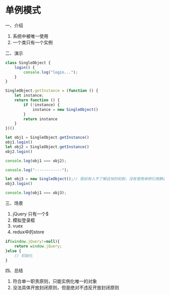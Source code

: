 # 单例模式

一、介绍

1. 系统中被唯一使用
2. 一个类只有一个实例

二、演示

```js
class SingleObject {
    login() {
        console.log("login...");
    }
}

SingleObject.getInstance = (function () {
    let instance;
    return function () {
        if (!instance) {
            instance = new SingleObject()
        }
        return instance
    }
})()

let obj1 = SingleObject.getInstance()
obj1.login()
let obj2 = SingleObject.getInstance()
obj2.login()

console.log(obj1 === obj2);

console.log("------------");

let obj3 = new SingleObject();// 假如有人不了解这块的机制，没有使用单例引用静态方法，而是通过new初始化实例obj3,login方法也可以使用，js是弱类型，并不会报错，但是obj1!== obj3
obj3.login()

console.log(obj1 === obj3);
```

三、场景

1. jQuery 只有一个$
2. 模拟登录框
3. vuex
4. redux中的store

```js
if(window.jQuery!=null){
    return window.jQuery;
}else {
    // 初始化
}
```

四、总结

1. 符合单一职责原则，只能实例化唯一的对象
2. 没法具体开放封闭原则，但是绝对不违反开放封闭原则
